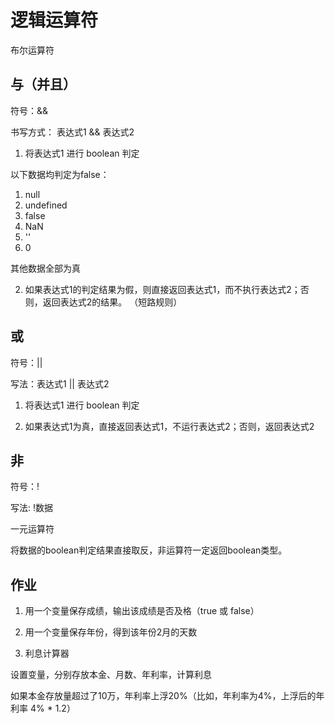 # 逻辑运算符

布尔运算符

## 与（并且）

符号：&&

书写方式： 表达式1 && 表达式2

1. 将表达式1 进行 boolean 判定

以下数据均判定为false：

1) null
2) undefined
3) false
4) NaN
5) ''
6) 0

其他数据全部为真

2. 如果表达式1的判定结果为假，则直接返回表达式1，而不执行表达式2；否则，返回表达式2的结果。 （短路规则）

## 或

符号：||

写法：表达式1 || 表达式2

1. 将表达式1 进行 boolean 判定

2. 如果表达式1为真，直接返回表达式1，不运行表达式2；否则，返回表达式2

## 非

符号：!

写法: !数据

一元运算符

将数据的boolean判定结果直接取反，非运算符一定返回boolean类型。


## 作业

1. 用一个变量保存成绩，输出该成绩是否及格（true 或 false）
   
2. 用一个变量保存年份，得到该年份2月的天数

3. 利息计算器

设置变量，分别存放本金、月数、年利率，计算利息

如果本金存放量超过了10万，年利率上浮20%（比如，年利率为4%，上浮后的年利率 4% * 1.2）


